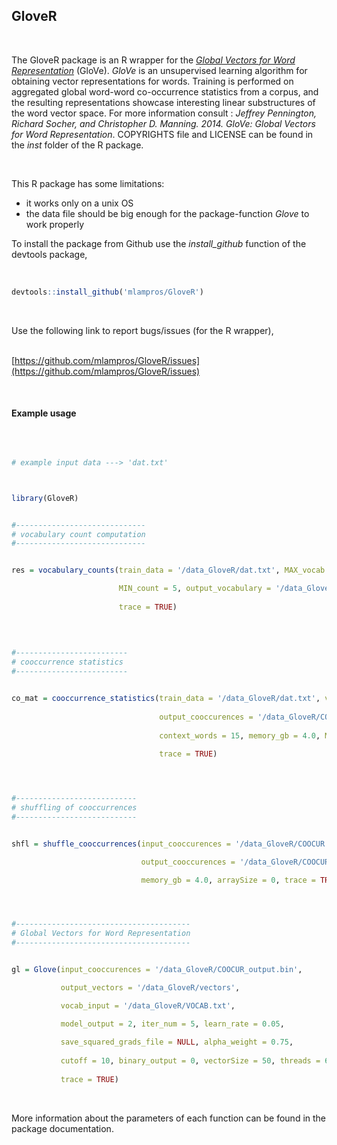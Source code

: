 

## GloveR
<br>

The GloveR package is an R wrapper for the [*Global Vectors for Word Representation*](http://nlp.stanford.edu/projects/glove/) (GloVe). *GloVe* is an unsupervised learning algorithm for obtaining vector representations for words. Training is performed on aggregated global word-word co-occurrence statistics from a corpus, and the resulting representations showcase interesting linear substructures of the word vector space. For more information consult : *Jeffrey Pennington, Richard Socher, and Christopher D. Manning. 2014. GloVe: Global Vectors for Word Representation*. COPYRIGHTS file and LICENSE can be found in the *inst* folder of the R package.

<br>

This R package has some limitations:

* it works only on a unix OS
* the data file should be big enough for the package-function *Glove* to work properly


To install the package from Github use the *install_github* function of the devtools package,
<br><br>

```R

devtools::install_github('mlampros/GloveR')


```
<br>

Use the following link to report bugs/issues (for the R wrapper),
<br><br>

[https://github.com/mlampros/GloveR/issues](https://github.com/mlampros/GloveR/issues)


<br>


#### **Example usage**


<br>

```R

# example input data ---> 'dat.txt'



library(GloveR)


#-----------------------------
# vocabulary count computation
#-----------------------------


res = vocabulary_counts(train_data = '/data_GloveR/dat.txt', MAX_vocab = 0,

                        MIN_count = 5, output_vocabulary = '/data_GloveR/VOCAB.txt', 
                        
                        trace = TRUE)
                        

               
               
#-------------------------
# cooccurrence statistics
#-------------------------


co_mat = cooccurrence_statistics(train_data = '/data_GloveR/dat.txt', vocab_input = '/data_GloveR/VOCAB.txt',
                                  
                                 output_cooccurences = '/data_GloveR/COOCUR.bin', symmetric_both = TRUE, 
                                 
                                 context_words = 15, memory_gb = 4.0, MAX_product = 0, overflowLength = 0, 
                                 
                                 trace = TRUE)




#---------------------------
# shuffling of cooccurrences
#---------------------------


shfl = shuffle_cooccurrences(input_cooccurences = '/data_GloveR/COOCUR.bin',

                             output_cooccurences = '/data_GloveR/COOCUR_output.bin',

                             memory_gb = 4.0, arraySize = 0, trace = TRUE)




#---------------------------------------
# Global Vectors for Word Representation
#---------------------------------------


gl = Glove(input_cooccurences = '/data_GloveR/COOCUR_output.bin',

           output_vectors = '/data_GloveR/vectors',

           vocab_input = '/data_GloveR/VOCAB.txt',

           model_output = 2, iter_num = 5, learn_rate = 0.05, 
           
           save_squared_grads_file = NULL, alpha_weight = 0.75, 
           
           cutoff = 10, binary_output = 0, vectorSize = 50, threads = 6, 
           
           trace = TRUE)


```

<br>

More information about the parameters of each function can be found in the package documentation.


<br>

